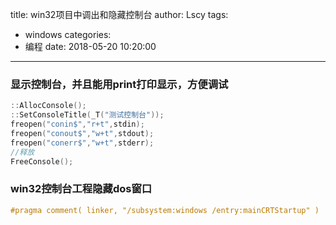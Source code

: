 title: win32项目中调出和隐藏控制台
author: Lscy
tags:
  - windows
categories:
  - 编程
date: 2018-05-20 10:20:00
---
### 显示控制台，并且能用print打印显示，方便调试
~~~ cpp
::AllocConsole();
::SetConsoleTitle(_T("测试控制台"));
freopen("conin$","r+t",stdin);
freopen("conout$","w+t",stdout);
freopen("conerr$","w+t",stderr);
//释放
FreeConsole();
~~~

### win32控制台工程隐藏dos窗口
~~~ cpp
#pragma comment( linker, "/subsystem:windows /entry:mainCRTStartup" )
~~~